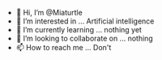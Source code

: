 - 👋 Hi, I’m @Miaturtle
- 👀 I’m interested in ... Artificial intelligence
- 🌱 I’m currently learning ... nothing yet
- 💞️ I’m looking to collaborate on ... nothing
- 📫 How to reach me ... Don't

<!---
Miaturtle/Miaturtle is a ✨ special ✨ repository because its `README.md` (this file) appears on your GitHub profile.
You can click the Preview link to take a look at your changes.
--->
